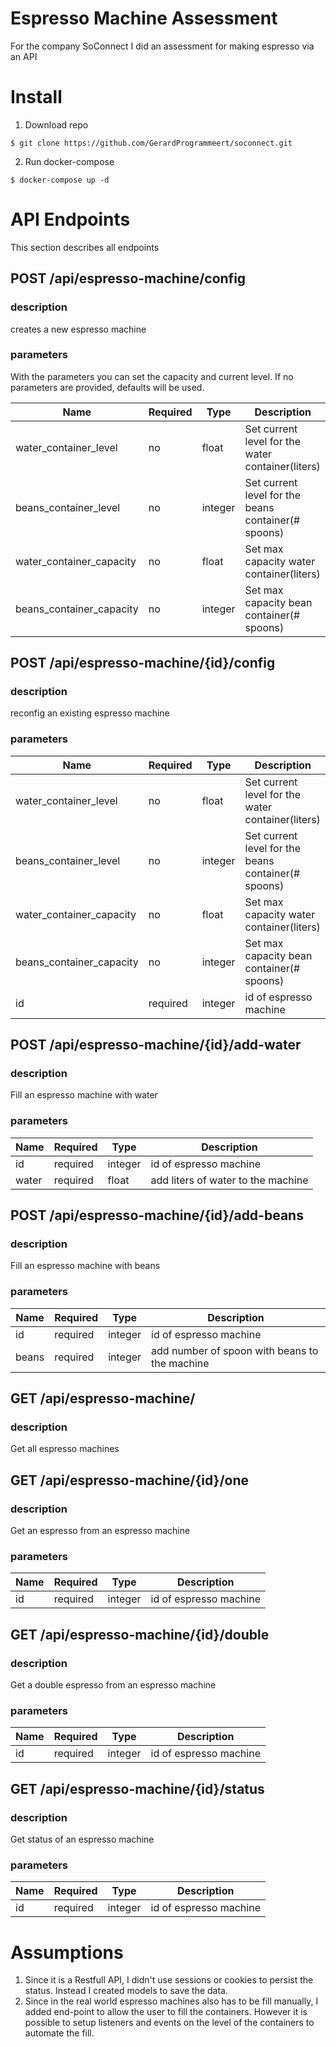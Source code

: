 # Espresso Machine Assessment
For the company SoConnect I did an assessment for making espresso via an API
# Install
1. Download repo
```
$ git clone https://github.com/GerardProgrammeert/soconnect.git
```
2. Run docker-compose
```
$ docker-compose up -d
```

# API Endpoints
This section describes all endpoints
## POST /api/espresso-machine/config

### description
creates a new espresso machine

### parameters

With the parameters you can set the capacity and current level. 
If no parameters are provided, defaults will be used. 

| Name  | Required | Type |Description |
| ------------- | ------------- | ------------- |------------- |
|water_container_level|no|float|Set current level for the water container(liters)|
|beans_container_level|no|integer|Set current level for the beans container(# spoons)|
|water_container_capacity|no|float|Set max capacity water container(liters)|
|beans_container_capacity|no|integer|Set max capacity bean container(# spoons)|

## POST /api/espresso-machine/{id}/config

### description
reconfig an existing espresso machine

### parameters
| Name  | Required | Type |Description |
| ------------- | ------------- | ------------- |------------- |
|water_container_level|no|float|Set current level for the water container(liters)|
|beans_container_level|no|integer|Set current level for the beans container(# spoons)|
|water_container_capacity|no|float|Set max capacity water container(liters)|
|beans_container_capacity|no|integer|Set max capacity bean container(# spoons)|
|id|required|integer|id of espresso machine|

## POST /api/espresso-machine/{id}/add-water
### description
Fill an espresso machine with water
### parameters
| Name  | Required | Type |Description |
| ------------- | ------------- | ------------- |------------- |
|id|required|integer|id of espresso machine|
|water|required|float|add liters of water to the machine|
## POST /api/espresso-machine/{id}/add-beans
### description
Fill an espresso machine with beans
### parameters
| Name  | Required | Type |Description |
| ------------- | ------------- | ------------- |------------- |
|id|required|integer|id of espresso machine|
|beans|required|integer|add number of spoon with beans to the machine|

## GET /api/espresso-machine/

### description
Get all espresso machines

## GET /api/espresso-machine/{id}/one
### description
Get an espresso from an espresso machine
### parameters
| Name  | Required | Type |Description |
| ------------- | ------------- | ------------- |------------- |
|id|required|integer|id of espresso machine|
## GET /api/espresso-machine/{id}/double
### description
Get a double espresso from an espresso machine
### parameters
| Name  | Required | Type |Description |
| ------------- | ------------- | ------------- |------------- |
|id|required|integer|id of espresso machine|

## GET /api/espresso-machine/{id}/status
### description
Get status of an espresso machine
### parameters
| Name  | Required | Type |Description |
| ------------- | ------------- | ------------- |------------- |
|id|required|integer|id of espresso machine|

# Assumptions
1. Since it is a Restfull API, I didn't use sessions or cookies to persist the status. Instead I created models to save the data.
2. Since in the real world espresso machines also has to be fill manually, I added end-point to allow the user to fill the containers. However it is possible to setup listeners and events on the level of the containers to automate the fill.

